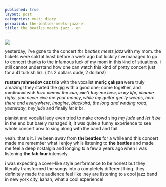 ```yaml
---
published: true
layout: post
categories: music diary
permalink: the-beatles-meets-jazz-en
title: the beatles meets jazz - en
---
```

![]({{site.baseurl}}/images/abbeyroad.jpg)

yesterday, i've gone to the concert _the beatles meets jazz_ with my mom. the tickets were sold at least before a week ago but luckily i've managed to go to concert thanks to the infamous luck of my mom in this kind of situations. i still cannot understand how one can watch this kind of pretty concert just for a 41 turkish lira. (it's 2 dollars dude, 2 dollars!) 

**rustam rahmedov caz trio** with the vocalist **meriç çalışan** were truly amazing! they started the gig with a good one; come together, and continued with _here comes the sun_, _can't buy me love_, _in my life_, _eleanor rigby_, _you never give me your money_, _while my guitar gently weeps_, _here there and everywhere_, _imagine_, _blackbird_, _the long and winding road_, _yesterday_, _hey jude_ and finally _let it be_.

pianist and vocalist lady even tried to make crowd sing _hey jude_ and _let it be_ in the end but barely managed it, it was quite a funny experience to see whole concert area to sing along with the band and fail.

yeah, that's it. i've been away from **the beatles** for a while and this concert made me remember what i enjoy while listening to **the beatles** and made me feel a deep nostalgia and longing to a few a years ago when i was listening **the fab four** intensely.

i was expecting a cover-like style performance to be honest but they literally transformed the songs into a completely different thing. they definitely made the audience feel like they are listening to a cool jazz band in new york city, hahah, what a cool experience!
